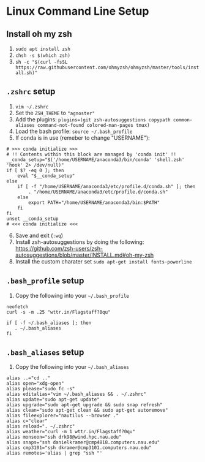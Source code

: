# Linux Command Line Setup

## Install oh my zsh

1. `sudo apt install zsh`
2. `chsh -s $(which zsh)`
3. `sh -c "$(curl -fsSL https://raw.githubusercontent.com/ohmyzsh/ohmyzsh/master/tools/install.sh)"`

## `.zshrc` setup

1. `vim ~/.zshrc`
2. Set the `ZSH_THEME` to `"agnoster"`
3. Add the plugins: `plugins=(git zsh-autosuggestions copypath common-aliases command-not-found colored-man-pages tmux)`
4. Load the bash profile: `source ~/.bash_profile`
5. If conda is in use (remeber to change "USERNAME"): 
```
# >>> conda initialize >>>
# !! Contents within this block are managed by 'conda init' !!
__conda_setup="$('/home/USERNAME/anaconda3/bin/conda' 'shell.zsh' 'hook' 2> /dev/null)"
if [ $? -eq 0 ]; then
    eval "$__conda_setup"
else
    if [ -f "/home/USERNAME/anaconda3/etc/profile.d/conda.sh" ]; then
        . "/home/USERNAME/anaconda3/etc/profile.d/conda.sh"
    else
        export PATH="/home/USERNAME/anaconda3/bin:$PATH"
    fi
fi
unset __conda_setup
# <<< conda initialize <<<
```
6. Save and exit (`:wq`)
6. Install zsh-autosuggestions by doing the following: https://github.com/zsh-users/zsh-autosuggestions/blob/master/INSTALL.md#oh-my-zsh
7. Install the custom charater set `sudo apt-get install fonts-powerline`

## `.bash_profile` setup
1. Copy the following into your `~/.bash_profile`
```
neofetch
curl -s -m .25 "wttr.in/Flagstaff?0qu"

if [ -f ~/.bash_aliases ]; then
   . ~/.bash_aliases
fi
```

## `.bash_aliases` setup
1. Copy the following into your `~/.bash_aliases`
```
alias ..="cd .."
alias open="xdg-open"
alias please="sudo fc -s"
alias editalias="vim ~/.bash_aliases && . ~/.zshrc"
alias update="sudo apt-get update"
alias upgrade="sudo apt-get upgrade && sudo snap refresh"
alias clean="sudo apt-get clean && sudo apt-get autoremove"
alias fileexplorer="nautilus --browser ."
alias c="clear"
alias reload=". ~/.zshrc"
alias weather="curl -m 1 wttr.in/Flagstaff?0qu"
alias monsoon="ssh drk98@wind.hpc.nau.edu"
alias snaps="ssh danielkramer@cmp4818.computers.nau.edu"
alias cmp3101="ssh dkramer@cmp3101.computers.nau.edu"
alias remotes='alias | grep "ssh "'
```
